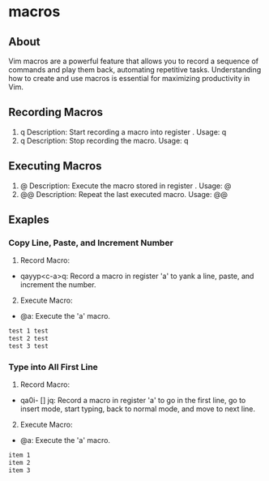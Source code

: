# macros

## About

Vim macros are a powerful feature that allows you to record a sequence of commands and play them back, automating repetitive tasks. Understanding how to create and use macros is essential for maximizing productivity in Vim.

## Recording Macros

1. q<register>
   Description: Start recording a macro into register <register>.
   Usage: q<register>
2. q
   Description: Stop recording the macro.
   Usage: q

## Executing Macros

1. @<register>
   Description: Execute the macro stored in register <register>.
   Usage: @<register>
2. @@
   Description: Repeat the last executed macro.
   Usage: @@

## Exaples

### Copy Line, Paste, and Increment Number

1. Record Macro:

- qayyp\<c-a\>q: Record a macro in register 'a' to yank a line, paste, and increment the number.

2. Execute Macro:

- @a: Execute the 'a' macro.

```txt
test 1 test
test 2 test
test 3 test
```

### Type into All First Line

1. Record Macro:

- qa0i- [] <c-c>jq: Record a macro in register 'a' to go in the first line, go to insert mode, start typing, back to normal mode, and move to next line.

2. Execute Macro:

- @a: Execute the 'a' macro.

```txt
item 1
item 2
item 3
```
